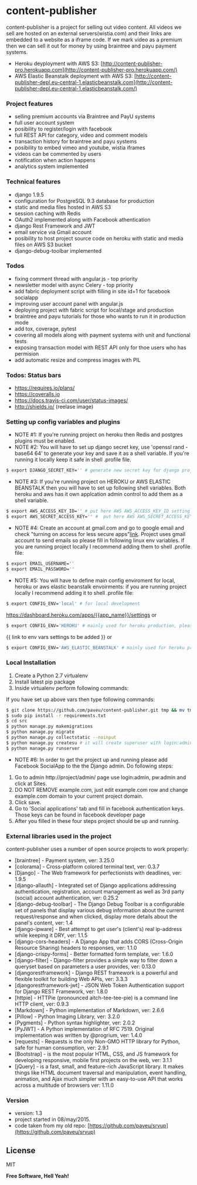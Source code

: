 # content-publisher

content-publisher is a project for selling out video content. All videos we sell are hosted on an external servers(wistia.com) and their links are embedded to a website as a iframe code. If we mark video as a premium then we can sell it out for money by using braintree and payu payment systems.

  - Heroku deyployment with AWS S3: [http://content-publisher-pro.herokuapp.com](http://content-publisher-pro.herokuapp.com/)
  - AWS Elastic Beanstalk deployment with AWS S3: [http://content-publisher-depl.eu-central-1.elasticbeanstalk.com](http://content-publisher-depl.eu-central-1.elasticbeanstalk.com/)

### Project features
  - selling premium accounts via Braintree and PayU systems
  - full user account system
  - posibility to register/login with facebook
  - full REST API for category, video and comment models
  - transaction history for braintree and payu systems
  - posibility to embed vimeo and youtube, wistia iframes
  - videos can be commented by users
  - notification when action happens
  - analytics system implemented

### Technical features
  - django 1.9.5
  - configuration for PostgreSQL 9.3 database for production
  - static and media files hosted in AWS S3
  - session caching with Redis
  - OAuth2 implemented along with Facebook athentication
  - django Rest Framework and JWT
  - email service via Gmail account
  - posibility to host project source code on heroku with static and media files on AWS S3 bucket
  - django-debug-toolbar implemented

### Todos
  - fixing comment thread with angular.js - top priority
  - newsletter model with async Celery - top priority
  - add fabric deployment script with filling in site id=1 for facebook socialapp
  - improving user account panel with angular.js
  - deploying project with fabric script for local/stage and production
  - braintree and payu tutorials for those who wants to run it in production mode
  - add tox, coverage, pytest
  - covering all models along with payment systems with unit and functional tests
  - exposing transaction model with REST API only for thoe users who has permision
  - add automatic resize and compress images with PIL

### Todos: Status bars
  - https://requires.io/plans/
  - https://coveralls.io
  - https://docs.travis-ci.com/user/status-images/
  - http://shields.io/ (reelase image)

### Setting up config variables and plugins

* NOTE #1: If you're running project on heroku then Redis and postgres plugins must be enabled.
* NOTE #2: You will have to set up django secret key, use 'openssl rand -base64 64' to generate your key and save it as a shell variable. If you're running it locally keep it safe in shell .profile file.
```sh
$ export DJANGO_SECRET_KEY='' # generate new secret key for django project. you can use following command: openssl rand -base64 64
```
* NOTE #3: If you're running project on HEROKU or AWS ELASTIC BEANSTALK then you will have to set up following shell variables. Both heroku and aws has it own applcation admin control to add them as a shell variable.
```sh
$ export AWS_ACCESS_KEY_ID='' # put here AWS AWS_ACCESS_KEY_ID setting
$ export AWS_SECRET_ACCESS_KEY='' #  put here AWS AWS_SECRET_ACCESS_KEY setting
```
* NOTE #4: Create an account at gmail.com and go to google email and check "turning on access for less secure apps"[link](https://support.google.com/accounts/answer/6010255). Project uses gmail account to send emails so please fill in following linux env variables.
if you are running project locally I recommend adding them to shell .profile file:
```sh
$ export EMAIL_USERNAME='' 
$ export EMAIL_PASSWORD=''
```
* NOTE #5: You will have to define main config enviroment for local, heroku or aws elastic beanstalk envoirments:
if you are running project locally I recommend adding it to shell .profile file:
```sh
$ export CONFIG_ENV='local' # for local development
```
https://dashboard.heroku.com/apps/{{app_name}}/settings
or
```sh
$ export CONFIG_ENV='HEROKU' # mainly used for heroku production, please add it to heroku env vars
```
{{ link to env vars settings to be added }}
or
```sh
$ export CONFIG_ENV='AWS_ELASTIC_BEANSTALK' # mainly used for heroku production, please add it to AWS ELASTI BEANSTALK env vars
```
### Local Installation

1. Create a Python 2.7 virtualenv
2. Install latest pip package
3. Inside virtualenv perform following commands:

If you have set up above vars then type following commands:
```sh
$ git clone https://github.com/paveu/content-publisher.git tmp && mv tmp/.git . && rm -rf tmp && git reset --hard
$ sudo pip install -r requirements.txt
$ cd src
$ python manage.py makemigrations
$ python manage.py migrate
$ python manage.py collectstatic --noinput
$ python manage.py createsu # it will create superuser with login:admin,pw:admin
$ python manage.py runserver
```
* NOTE #6: In order to get the project up and running please add Facebook SocialApp to the the Django admin. Do following steps:

1. Go to admin http://project/admin/ page use login:admin, pw:admin and click at Sites.
2. DO NOT REMOVE example.com, just edit example.com row and change example.com domain to your current project domain.
3. Click save.
4. Go to 'Social applications' tab and fill in facebook authentication keys. Those keys can be found in facebook developer page
5. After you filled in these four steps project should be up and running.

### External libraries used in the project
content-publisher uses a number of open source projects to work properly:

* [braintree] - Payment system, ver: 3.25.0
* [colorama] - Cross-platform colored terminal text, ver: 0.3.7
* [Django] - The Web framework for perfectionists with deadlines, ver: 1.9.5
* [django-allauth] - Integrated set of Django applications addressing authentication, registration, account management as well as 3rd party (social) account authentication, ver: 0.25.2
* [django-debug-toolbar] - The Django Debug Toolbar is a configurable set of panels that display various debug information about the current request/response and when clicked, display more details about the panel's content, ver: 1.4
* [django-ipware] - Best attempt to get user's (client's) real ip-address while keeping it DRY, ver: 1.1.5
* [django-cors-headers] - A Django App that adds CORS (Cross-Origin Resource Sharing) headers to responses, ver: 1.1.0
* [django-crispy-forms] - Better formatted form template, ver: 1.6.0
* [django-filter] - Django-filter provides a simple way to filter down a queryset based on parameters a user provides, ver: 0.13.0
* [djangorestframework] - Django REST framework is a powerful and flexible toolkit for building Web APIs, ver: 3.3.3
* [djangorestframework-jwt] - JSON Web Token Authentication support for Django REST Framework, ver: 1.8.0
* [httpie] - HTTPie (pronounced aitch-tee-tee-pie) is a command line HTTP client, ver: 0.9.3
* [Markdown] - Python implementation of Markdown, ver: 2.6.6
* [Pillow] - Python Imaging Library, ver: 3.2.0
* [Pygments] - Python syntax highlighter, ver: 2.0.2
* [PyJWT] - A Python implementation of RFC 7519. Original implementation was written by @progrium, ver: 1.4.0
* [requests] - Requests is the only Non-GMO HTTP library for Python, safe for human consumption, ver: 2.9.1
* [Bootstrap] - is the most popular HTML, CSS, and JS framework for developing responsive, mobile first projects on the web, ver: 3.1.1
* [jQuery] -  is a fast, small, and feature-rich JavaScript library. It makes things like HTML document traversal and manipulation, event handling, animation, and Ajax much simpler with an easy-to-use API that works across a multitude of browsers ver: 1.11.0

### Version
* version: 1.3
* project started in 08/may/2015. 
* code taken from my old repo: [https://github.com/paveu/srvup](https://github.com/paveu/srvup)

License
----

MIT

**Free Software, Hell Yeah!**

